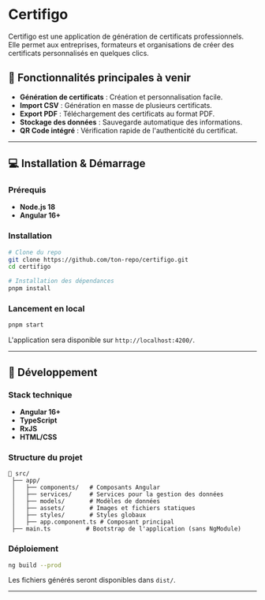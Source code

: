 # Certifigo

Certifigo est une application de génération de certificats professionnels. Elle permet aux entreprises, formateurs et organisations de créer des certificats personnalisés en quelques clics.

## 🚀 Fonctionnalités principales à venir

- **Génération de certificats** : Création et personnalisation facile.
- **Import CSV** : Génération en masse de plusieurs certificats.
- **Export PDF** : Téléchargement des certificats au format PDF.
- **Stockage des données** : Sauvegarde automatique des informations.
- **QR Code intégré** : Vérification rapide de l'authenticité du certificat.

---

## 💻 Installation & Démarrage

### Prérequis

- **Node.js 18**
- **Angular 16+**

### Installation

```bash
# Clone du repo
git clone https://github.com/ton-repo/certifigo.git
cd certifigo

# Installation des dépendances
pnpm install
```

### Lancement en local

```bash
pnpm start
```

L'application sera disponible sur `http://localhost:4200/`.

---

## 🔧 Développement

### Stack technique

- **Angular 16+**
- **TypeScript**
- **RxJS**
- **HTML/CSS**

### Structure du projet

```
📂 src/
 ├── app/
 │   ├── components/   # Composants Angular
 │   ├── services/     # Services pour la gestion des données
 │   ├── models/       # Modèles de données
 │   ├── assets/       # Images et fichiers statiques
 │   ├── styles/       # Styles globaux
 │   ├── app.component.ts # Composant principal
 ├── main.ts          # Bootstrap de l'application (sans NgModule)
```

### Déploiement

```bash
ng build --prod
```

Les fichiers générés seront disponibles dans `dist/`.

---
